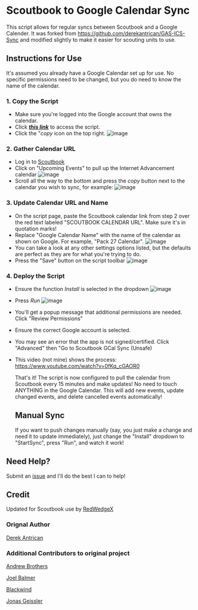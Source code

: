 # Scoutbook to Google Calendar Sync

This script allows for regular syncs between Scoutbook and a Google Calender. It was forked from https://github.com/derekantrican/GAS-ICS-Sync and modified slightly to make it easier for scouting units to use.

## Instructions for Use

It's assumed you already have a Google Calendar set up for use. No specific permissions need to be changed, but you do need to know the name of the calendar.

### 1. Copy the Script
- Make sure you're logged into the Google account that owns the calendar.
- Click [***_this link_***](https://script.google.com/d/1Lw2PWW5zFw24C8z-tp1TupqMczjacwszlL-HaLyKl-bFfGd8Pr1vUqWt/) to access the script.
- Click the "*copy* icon on the top right. ![image](https://github.com/user-attachments/assets/8f78903a-b509-4970-a31c-9a2b9b77986d)

### 2. Gather Calendar URL

- Log in to [Scoutbook](https://scoutbook.scouting.org)
- Click on "Upcoming Events" to pull up the Internet Advancement calendar
 ![image](https://github.com/user-attachments/assets/5a3cc0a6-f440-4210-91f3-ec78094e738c)
- Scroll all the way to the bottom and press the *copy* button next to the calendar you wish to sync, for example:
  ![image](https://github.com/user-attachments/assets/9d849982-97c9-4edf-8a90-798294a9f7aa)

### 3. Update Calendar URL and Name
- On the script page, paste the Scoutbook calendar link from step 2 over the red text labeled "SCOUTBOOK CALENDAR URL". Make sure it's in quotation marks!
- Replace "Google Calendar Name" with the name of the calendar as shown on Google. For example, "Pack 27 Calendar".
![image](https://github.com/user-attachments/assets/7aa78f13-1db8-4857-812b-0a5b8d85f903)
- You can take a look at any other settings options listed, but the defaults are perfect as they are for what you're trying to do.
- Press the "Save" button on the script toolbar
![image](https://github.com/user-attachments/assets/2e23ca1d-e339-421e-b6ba-96dafbaae7f7)


### 4. Deploy the Script
- Ensure the function *Install* is selected in the dropdown
![image](https://github.com/user-attachments/assets/514f8b7a-7f7d-44e2-b926-1de5c04f5b71)
- Press *Run*
![image](https://github.com/user-attachments/assets/6fa11ebc-16c1-4df6-9f97-abfab5c24d9c)
- You'll get a popup message that additional permissions are needed. Click "Review Permissions"
- Ensure the correct Google account is selected.
- You may see an error that the app is not signed/certified. Click "Advanced" then "Go to Scoutbook GCal Sync (Unsafe)
- This video (not mine) shows the process: https://www.youtube.com/watch?v=0fKq_cGAOR0

  That's it! The script is now configured to pull the calendar from Scoutbook every 15 minutes and make updates! No need to touch ANYTHING in the Google Calendar. This will add new events, update changed events, and delete cancelled events automatically!

  ## Manual Sync
  If you want to push changes manually (say, you just make a change and need it to update immediately), just change the "Install" dropdown to "StartSync", press "Run", and watch it work!

## Need Help?
Submit an [issue](https://github.com/RedWedgeX/scoutbook-gcal-sync/issues) and I'll do the best I can to help!

## Credit 

Updated for Scoutbook use by [RedWedgeX](https://bsky.app/profile/redwedgex.wtf)

### Orignal Author
[Derek Antrican](https://github.com/derekantrican) 

### Additional Contributors to original project
[Andrew Brothers](https://github.com/agentd00nut)

[Joel Balmer](https://github.com/JoelBalmer)

[Blackwind](https://github.com/blackwind)

[Jonas Geissler](https://github.com/jonas0b1011001)
